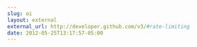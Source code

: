 ```yaml
---
slug: oi
layout: external
external_url: http://developer.github.com/v3/#rate-limiting
date: 2012-05-25T13:17:57-05:00
---
```

